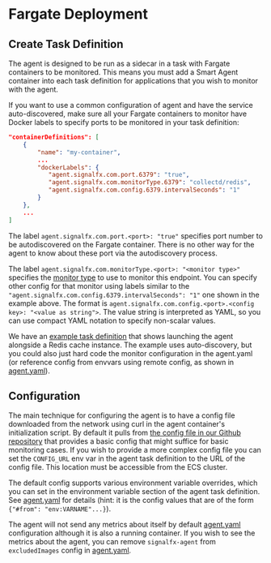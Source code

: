 # Fargate Deployment

## Create Task Definition
The agent is designed to be run as a sidecar in a task with Fargate containers
to be monitored.  This means you must add a Smart Agent container into each
task definition for applications that you wish to monitor with the agent.

If you want to use a common configuration of agent and have the service
auto-discovered, make sure all your Fargate containers to monitor have Docker
labels to specify ports to be monitored in your task definition:

```json
"containerDefinitions": [
    {
        "name": "my-container",
        ...
        "dockerLabels": {
           "agent.signalfx.com.port.6379": "true",
           "agent.signalfx.com.monitorType.6379": "collectd/redis",
           "agent.signalfx.com.config.6379.intervalSeconds": "1"
        }
    },
    ...
]
```

The label `agent.signalfx.com.port.<port>: "true"` specifies port number to be
autodiscovered on the Fargate container.  There is no other way for the agent
to know about these port via the autodiscovery process.

The label `agent.signalfx.com.monitorType.<port>: "<monitor type>"` specifies
the [monitor
type](https://docs.signalfx.com/en/latest/integrations/agent/monitor-config.html#monitor-list)
to use to monitor this endpoint.  You can specify other config for that monitor
using labels similar to the `"agent.signalfx.com.config.6379.intervalSeconds":
"1"` one shown in the example above.  The format is
`agent.signalfx.com.config.<port>.<config key>: "<value as string">`.  The
value string is interpreted as YAML, so you can use compact YAML notation to
specify non-scalar values.

We have an [example task definition](./example-fargate-task.json) that shows
launching the agent alongside a Redis cache instance.  The example uses
auto-discovery, but you could also just hard code the monitor configuration in
the agent.yaml (or reference config from envvars using remote config, as shown
in [agent.yaml](./agent.yaml)).


## Configuration

The main technique for configuring the agent is to have a config file
downloaded from the network using curl in the agent container's initialization
script.  By default it pulls from [the config file in our Github
repository](./agent.yaml) that provides a basic config that might suffice for
basic monitoring cases.  If you wish to provide a more complex config file you
can set the `CONFIG_URL` env var in the agent task definition to the URL of the
config file.  This location must be accessible from the ECS cluster.

The default config supports various environment variable overrides, which you
can set in the environment variable section of the agent task definition.  See
[agent.yaml](./agent.yaml) for details (hint: it is the config values that are
of the form `{"#from": "env:VARNAME"...}`).

The agent will not send any metrics about itself by default
[agent.yaml](./agent.yaml) configuration although it is also a running
container. If you wish to see the metrics about the agent, you can remove
`signalfx-agent` from `excludedImages` config in [agent.yaml](./agent.yaml).
